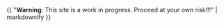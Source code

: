 {{ 
  "**Warning**: This site is a work in progress.  Proceed at your own risk!!!" 
  | markdownify 
}}
